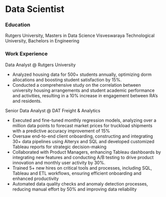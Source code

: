 # Data Scientist

### Education
Rutgers University, Masters in Data Science
Visveswaraya Technological University, Bachelors in Engineering

### Work Experience
Data Analyst @ Rutgers University
- Analyzed housing data for 500+ students annually, optimizing dorm allocations and boosting student satisfaction by 15%.
- Conducted a comprehensive study on the correlation between university housing arrangements and student academic 
performance and activities, resulting in a 10% increase in engagement between RA’s and residents.

Senior Data Analyst @ DAT Freight & Analytics
- Executed and fine-tuned monthly regression models, analyzing over a million data points to forecast market prices for 
truckload shipments with a predictive accuracy improvement of 15%
- Oversaw end-to-end client onboarding, constructing and integrating 30+ data pipelines using Alteryx and SQL and developed 
customized Tableau reports for strategic decision-making
- Collaborated with Product Managers, enhancing Tableau dashboards by integrating new features and conducting A/B testing 
to drive product innovation and monthly user activity by 30%.
- Trained 5+ new hires on critical tools and processes, including SQL, Tableau and ETL workflows, ensuring efficient 
onboarding and enhanced productivity
- Automated data quality checks and anomaly detection processes, reducing manual effort by 50% and improving data reliability
